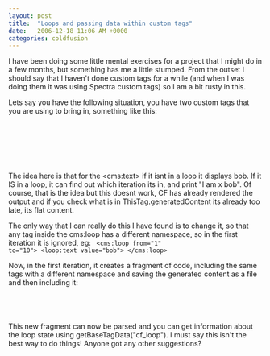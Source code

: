 ```yaml
---
layout: post
title:  "Loops and passing data within custom tags"
date:   2006-12-18 11:06 AM +0000
categories: coldfusion
---
```

I have been doing some little mental exercises for a project that I might do in a few months, but something has me a little stumped. From the outset I should say that I haven't done custom tags for a while (and when I was doing them it was using Spectra custom tags) so I am a bit rusty in this.

Lets say you have the following situation, you have two custom tags that you are using <cfimport> to bring in, something like this:
	
<code>
<cfimport prefix="cms" taglib="tags">
<cms:text value="bob">
<cms:loop from="1" to="10">
	<cms:text value="bob">
</cms:loop>
</code>

The idea here is that for the &lt;cms:text&gt; if it isnt in a loop it displays bob. If it IS in a loop, it can find out which iteration its in, and print "I am x bob". Of course, that is the idea but this doesnt work, CF has already rendered the output and if you check what is in ThisTag.generatedContent its already too late, its flat content.
	
The only way that I can really do this I have found is to change it, so that any tag inside the cms:loop has a different namespace, so in the first iteration it is ignored, eg:
<code>
	<cms:loop from="1" to="10">
		<loop:text value="bob">
	</cms:loop>
</code>

Now, in the first iteration, it creates a fragment of code, including the same tags with a different namespace and saving the generated content as a file and then including it:

<code>
	<cfimport prefix="loop" taglib="tags">
		<loop:text value="bob">
</code>

This new fragment can now be parsed and you can get information about the loop state using getBaseTagData("cf_loop"). I must say this isn't the best way to do things! Anyone got any other suggestions?